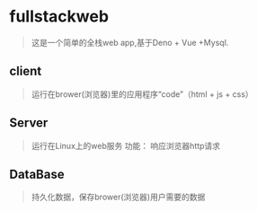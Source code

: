 # fullstackweb
>这是一个简单的全栈web app,基于Deno + Vue +Mysql.

## client
>运行在brower(浏览器)里的应用程序“code”（html + js + css）
## Server
>运行在Linux上的web服务
功能：
响应浏览器http请求

## DataBase
>持久化数据，保存brower(浏览器)用户需要的数据
